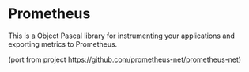 # Prometheus
 This is a Object Pascal library for instrumenting your applications and exporting metrics to Prometheus.
 
 (port from project https://github.com/prometheus-net/prometheus-net)
